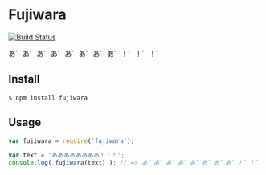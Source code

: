 # Fujiwara
[![Build Status](https://travis-ci.org/hoto17296/fujiwara.svg)](https://travis-ci.org/hoto17296/fujiwara)

あ゛あ゛あ゛あ゛あ゛あ゛あ゛あ゛！゛！゛！゛

## Install
```
$ npm install fujiwara
```

## Usage
``` js
var fujiwara = require('fujiwara');

var text = 'ああああああああ！！！';
console.log( fujiwara(text) ); // => あ゛あ゛あ゛あ゛あ゛あ゛あ゛あ゛！゛！゛！゛
```
